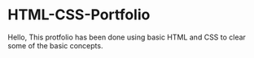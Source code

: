 # HTML-CSS-Portfolio

Hello, This protfolio has been done using basic HTML and CSS to clear some of the basic concepts. 
